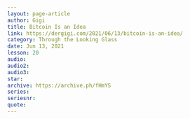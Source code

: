 ```yaml
---
layout: page-article
author: Gigi
title: Bitcoin Is an Idea
link: https://dergigi.com/2021/06/13/bitcoin-is-an-idea/
category: Through the Looking Glass
date: Jun 13, 2021
lesson: 20
audio: 
audio2: 
audio3: 
star: 
archive: https://archive.ph/fHmYS
series: 
seriesnr: 
quote: 
---
```

